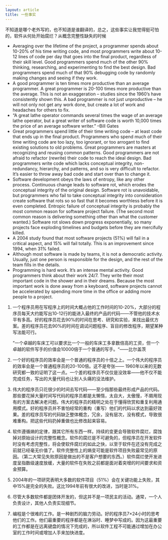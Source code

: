 ```yaml
---
layout: article
title: 一些事实
---
```

不知道是哪个老外写的，也不知道是谁翻译的，总之，这些事实让我觉得挺可怕的，软件从何处开始腐烂？从概念完整性缺失的时候

- Averaging over the lifetime of the project, a programmer spends about 10-20% of his time writing code, and most programmers write about 10-12 lines of code per day that goes into the final product, regardless of their skill level. Good programmers spend much of the other 90% thinking, researching, and experimenting to find the best design. Bad programmers spend much of that 90% debugging code by randomly making changes and seeing if they work. 
- A good programmer is ten times more productive than an average programmer. A great programmer is 20-100 times more productive than the average. This is not an exaggeration – studies since the 1960’s have consistently shown this. A bad programmer is not just unproductive – he will not only not get any work done, but create a lot of work and headaches for others to fix. 
- “A great lathe operator commands several times the wage of an average lathe operator, but a great writer of software code is worth 10,000 times the price of an average software writer.” –Bill Gates 
- Great programmers spend little of their time writing code – at least code that ends up in the final product. Programmers who spend much of their time writing code are too lazy, too ignorant, or too arrogant to find existing solutions to old problems. Great programmers are masters at recognizing and reusing common patterns. Good programmers are not afraid to refactor (rewrite) their code  to reach the ideal design. Bad programmers write code which lacks conceptual integrity, non-redundancy, hierarchy, and patterns, and so is very difficult to refactor. It’s easier to throw away bad code and start over than to change it. 
- Software development obeys the laws of entropy, like any other process. Continuous change leads to software rot, which erodes the conceptual integrity of the original design. Software rot is unavoidable, but programmers who fail to take conceptual integrity into consideration create software that rots so so fast that it becomes worthless before it is even completed. Entropic failure of conceptual integrity is probably the most common reason for software project failure. (The second most common reason is delivering something other than what the customer wanted.) Software rot slows down progress exponentially, so many projects face exploding timelines and budgets before they are mercifully killed. 
- A 2004 study found that most software projects (51%) will fail in a critical aspect, and 15% will fail totally. This is an improvement since 1994, when 31% failed. 
- Although most software is made by teams, it is not a democratic activity. Usually, just one person is responsible for the design, and the rest of the team fills in the details. 
- Programming is hard work. It’s an intense mental activity. Good programmers think about their work 24/7. They write their most important code in the shower and in their dreams. Because the most important work is done away from a keyboard, software projects cannot be accelerated by spending more time in the office or adding more people to a project. 


1. 一个程序员用在写程序上的时间大概占他的工作时间的10-20%，大部分的程序员每天大约能写出10-12行的能进入最终的产品的代码——不管他的技术水平有多高。好的程序员花去90%的时间在思考、研究和实验，来找出最优方案。差的程序员花去90%的时间在调试问题程序、盲目的修改程序，期望某种写法能可行。

   ”一个卓越的车床工可以要求比一个一般的车床工多拿数倍高的工资，但一个卓越的软件写手的价值会10000倍于一个普通的写手。“——比尔盖茨 

2. 一个好的程序员的效率会是一个普通的程序员的十倍之上。一个伟大的程序员的效率会是一个普通程序员的20-100倍。这不是夸张—— 1960年以来的无数研究都一致的证明了这一点。一个差的程序员不仅仅是没效率——他不仅不能完成任务，写出的大量代码也让别人头痛的没法维护。  

3. 伟大的程序员只花很少的时间去写代码——至少指那些最终形成产品的代码。那些要花掉大量时间写代码的程序员都是太懒惰，太自大，太傲慢，不屑用现有的方案去解决老问题。伟大的程序员的精明之处在于懂得欣赏和重复利用通用模式。好的程序员并不害怕经常的重构（重写）他们的代码以求达到最好效果。差的程序员写的代码缺乏整体概念，冗余，没有层次，没有模式，导致很难重构。把这些代码扔掉重做也比修改起来容易。  

4. 软件遵循熵的定律，跟其它所有东西一样。持续的变更会导致软件腐烂，腐蚀掉对原始设计的完整性概念。软件的腐烂是不可避免的，但程序员在开发软件时没有考虑完整性，将会使软件腐烂的如此之快，以至于软件在还没有完成之前就已经毫无价值了。软件完整性上的熵变可能是软件项目失败最常见的原因。（第二大常见失败原因是做出的不是客户想要的东西。）软件腐烂使开发进度呈指数级速度放缓，大量的软件在失败之前都是面对着突增的时间要求和资金预算。 

5. 2004年的一项研究表明大多数的软件项目（51%）会在关键功能上失败，其中15%是完全的失败。这比1994年前有很大的改进，当时是31%。  

6. 尽管大多数软件都是团体开发的，但这并不是一项民主的活动。通常，一个人负责设计，其他人负责实现细节。 

7. 编程是个很难的工作。是一种剧烈的脑力劳动。好的程序员7×24小时的思考他们的工作。他们最重要的程序都是在淋浴时、睡梦中写成的。因为这最重要的工作都是在远离键盘的情况下完成的，所以软件工程不可能通过增加在办公室的工作时间或增加人手来加快进度。 
